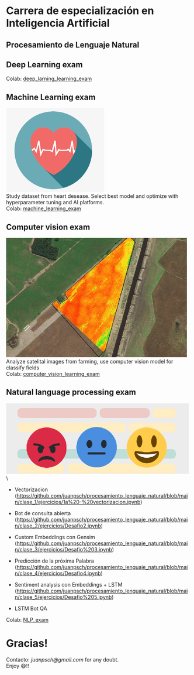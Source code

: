 # Carrera de especialización en Inteligencia Artificial
## Procesamiento de Lenguaje Natural


## Deep Learning exam
Colab: [deep_larning_learning_exam](https://github.com/hernancontigiani/AI-Specialization-Projects/blob/main/deep_learning_exam.ipynb)

## Machine Learning exam
![img1](images/heart.png)\
Study dataset from heart desease. Select best model and optimize with hyperparameter tuning and AI platforms.\
Colab: [machine_learning_exam](https://github.com/hernancontigiani/AI-Specialization-Projects/blob/main/machine_learning_exam.ipynb)

## Computer vision exam
![img1](images/sentinel.png)\
Analyze satelital images from farming, use computer vision model for classify fields\
Colab: [computer_vision_learning_exam](https://github.com/hernancontigiani/AI-Specialization-Projects/blob/main/computer_vision_exam.ipynb)

## Natural language processing exam
![img1](images/sentiment_analysis.png)\

- Vectorizacion
(https://github.com/juanpsch/procesamiento_lenguaje_natural/blob/main/clase_1/ejercicios/1a%20-%20vectorizacion.ipynb)

- Bot de consulta abierta
(https://github.com/juanpsch/procesamiento_lenguaje_natural/blob/main/clase_2/ejercicios/Desafio2.ipynb)

- Custom Embeddings con Gensim
(https://github.com/juanpsch/procesamiento_lenguaje_natural/blob/main/clase_3/ejercicios/Desafio%203.ipynb)

- Predicción de la próxima Palabra
(https://github.com/juanpsch/procesamiento_lenguaje_natural/blob/main/clase_4/ejercicios/Desafio4.ipynb)

- Sentiment analysis con Embeddings + LSTM
(https://github.com/juanpsch/procesamiento_lenguaje_natural/blob/main/clase_5/ejercicios/Desafio%205.ipynb)

- LSTM Bot QA




Colab: [NLP_exam](https://github.com/hernancontigiani/AI-Specialization-Projects/blob/main/nlp_exam.ipynb)

# Gracias!
Contacto: _juanpsch@gmail.com_ for any doubt.\
Enjoy :smile:!!
